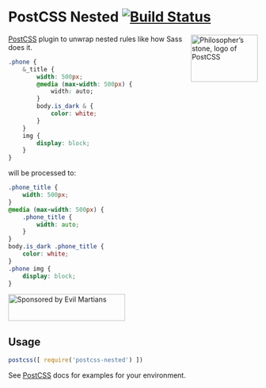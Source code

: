 # PostCSS Nested [![Build Status](https://travis-ci.org/postcss/postcss-nested.svg)](https://travis-ci.org/postcss/postcss-nested)

<img align="right" width="135" height="95" src="http://postcss.github.io/postcss/logo-leftp.png" title="Philosopher’s stone, logo of PostCSS">

[PostCSS] plugin to unwrap nested rules like how Sass does it.

```css
.phone {
    &_title {
        width: 500px;
        @media (max-width: 500px) {
            width: auto;
        }
        body.is_dark & {
            color: white;
        }
    }
    img {
        display: block;
    }
}
```

will be processed to:

```css
.phone_title {
    width: 500px;
}
@media (max-width: 500px) {
    .phone_title {
        width: auto;
    }
}
body.is_dark .phone_title {
    color: white;
}
.phone img {
    display: block;
}
```

<a href="https://evilmartians.com/?utm_source=postcss-nested">
<img src="https://evilmartians.com/badges/sponsored-by-evil-martians.svg" alt="Sponsored by Evil Martians" width="236" height="54">
</a>

[PostCSS]: https://github.com/postcss/postcss

## Usage

```js
postcss([ require('postcss-nested') ])
```

See [PostCSS] docs for examples for your environment.
